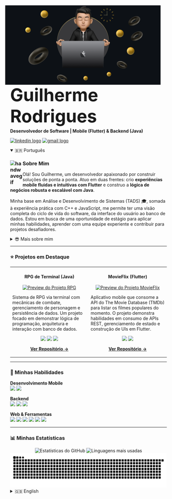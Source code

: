 <img align="right" width="500px" style="margin-top: -20px; margin-right: 20px;" src="img/banner.png">

<h3 align="left" style="font-size: 4em; margin-bottom: 0; line-height: 1.2;">Guilherme Rodrigues</h3>
<p align="left" style="margin-top: 5px;">
  <strong>Desenvolvedor de Software | Mobile (Flutter) & Backend (Java)</strong>
</p>
<p align="left" style="margin-top: 5px;">
  <a href="https://www.linkedin.com/in/gui-ccr-" target="_blank"><img src="https://raw.githubusercontent.com/maurodesouza/profile-readme-generator/master/src/assets/icons/social/linkedin/default.svg" width="45" height="33" alt="linkedin logo"/></a>
  <a href="mailto:guilhermerodrigues6484@gmail.com" target="_blank"><img src="https://raw.githubusercontent.com/maurodesouza/profile-readme-generator/master/src/assets/icons/social/gmail/default.svg" width="45" height="33" alt="gmail logo" /></a>
</p>

<div style="clear: both;"></div> 

<details open>
<summary>🇧🇷 Português</summary>
  
### <img alt="handwavegif" src="https://user-images.githubusercontent.com/39513876/112366216-8cfe7400-8cfe-11eb-8116-7d3dbae20e97.gif" width='40' align="left"/> Sobre Mim
<p align="left">
  Olá! Sou Guilherme, um desenvolvedor apaixonado por construir soluções de ponta a ponta. Atuo em duas frentes: crio <strong>experiências mobile fluidas e intuitivas com Flutter</strong> e construo a <strong>lógica de negócios robusta e escalável com Java</strong>.
  <br/><br/>
  Minha base em Análise e Desenvolvimento de Sistemas (TADS) 🎓, somada à experiência prática com C++ e JavaScript, me permite ter uma visão completa do ciclo de vida do software, da interface do usuário ao banco de dados. Estou em busca de uma oportunidade de estágio para aplicar minhas habilidades, aprender com uma equipe experiente e contribuir para projetos desafiadores.
</p>

<details>
  <summary>😎 Mais sobre mim</summary>
  <br>
  - 🎓 Graduando em Análise e Desenvolvimento de Sistemas no Instituto Federal do Norte de Minas Gerais (IFNMG), com previsão de término em 2027.
  <br>
  - 🌱 Atualmente aprofundando meus conhecimentos em arquiteturas de software para mobile e backend.
  <br>
  - 📄 Você pode conferir meu <a href="https://drive.google.com/file/d/1p9HDEpxhFtN4wEg9mEUte1UXVDjfciSm/view?usp=sharing">currículo</a> para mais detalhes.
</details>

---

### ⭐ Projetos em Destaque

<table>
<tr>
<td width="50%">
<h4 align="center">RPG de Terminal (Java)</h4>
<p align="center">
<a href="https://github.com/gui-ccr/rpg-batalha-console-java" target="_blank">
<img src="imagem-rpg.png" width="300" alt="Preview do Projeto RPG">
</a>
</p>
<p>Sistema de RPG via terminal com mecânicas de combate, gerenciamento de personagem e persistência de dados. Um projeto focado em demonstrar lógica de programação, arquitetura e interação com banco de dados.</p>
<p align="center">
<img src="https://img.shields.io/badge/Java-ED8B00?style=for-the-badge&logo=openjdk&logoColor=white">
<img src="https://img.shields.io/badge/SQL-025E8C?style=for-the-badge&logo=postgresql&logoColor=white">
<img src="https://img.shields.io/badge/Maven-C71A36?style=for-the-badge&logo=apachemaven&logoColor=white">
</p>
<p align="center">
<a href="https://github.com/gui-ccr/rpg-batalha-console-java" target="_blank"><strong>Ver Repositório →</strong></a>
</p>
</td>
<td width="50%">
<h4 align="center">MovieFlix (Flutter)</h4>
<p align="center">
<a href="https://github.com/gui-ccr/MovieFlix_App" target="_blank">
<img src="imagem-movieflix.png" width="300" alt="Preview do Projeto MovieFlix">
</a>
</p>
<p>Aplicativo mobile que consome a API do The Movie Database (TMDb) para listar os filmes populares do momento. O projeto demonstra habilidades em consumo de APIs REST, gerenciamento de estado e construção de UIs em Flutter.</p>
<p align="center">
<img src="https://img.shields.io/badge/Flutter-02569B?style=for-the-badge&logo=flutter&logoColor=white">
<img src="https://img.shields.io/badge/Dart-0175C2?style=for-the-badge&logo=dart&logoColor=white">
</p>
<p align="center">
<a href="https://github.com/gui-ccr/MovieFlix_App" target="_blank"><strong>Ver Repositório →</strong></a>
</p>
</td>
</tr>
</table>

---

### 🚀 Minhas Habilidades

<p align="left">
  <strong> Desenvolvimento Mobile </strong><br>
  <img src="https://img.shields.io/badge/Flutter-02569B?style=plastic&logo=flutter&logoColor=white">
  <img src="https://img.shields.io/badge/Dart-0175C2?style=plastic&logo=dart&logoColor=white">
</p>
<p align="left">
  <strong>Backend</strong><br>
  <img src="https://img.shields.io/badge/Java-ED8B00?style=plastic&logo=openjdk&logoColor=white">
  <img src="https://img.shields.io/badge/C%2B%2B-00599C?style=plastic&logo=cplusplus&logoColor=white">
  <img src="https://img.shields.io/badge/SQL-025E8C?style=plastic&logo=postgresql&logoColor=white">
</p>
<p align="left">
  <strong>Web & Ferramentas</strong><br>
  <img src="https://img.shields.io/badge/JavaScript-F7DF1E?style=plastic&logo=javascript&logoColor=black">
  <img src="https://img.shields.io/badge/HTML5-E34F26?style=plastic&logo=html5&logoColor=white">
  <img src="https://img.shields.io/badge/CSS3-1572B6?style=plastic&logo=css3&logoColor=white">
  <img src="https://img.shields.io/badge/Git-F05032?style=plastic&logo=git&logoColor=white">
  <img src="https://img.shields.io/badge/GitHub-181717?style=plastic&logo=github&logoColor=white">
  <img src="https://img.shields.io/badge/Maven-C71A36?style=plastic&logo=apachemaven&logoColor=white">
</p>

---

### 📊 Minhas Estatísticas
<div align="center">
  <img src="https://github-readme-stats.vercel.app/api?username=gui-ccr&show_icons=true&include_all_commits=true&count_private=true&theme=gruvbox&locale=pt-br&hide_border=true&cache_seconds=3600" height="150" alt="Estatísticas do GitHub" />
  <img src="https://github-readme-stats.vercel.app/api/top-langs?username=gui-ccr&locale=pt-br&layout=compact&card_width=320&langs_count=5&theme=gruvbox&hide_border=true&cache_seconds=3600" height="150" alt="Linguagens mais usadas" />
</div>
<div align="center">
  <img src="https://raw.githubusercontent.com/gui-ccr/gui-ccr/output/github-contribution-grid-snake-golden.svg" alt="Snake animation" />
</div>

</details>

<details>
<summary>🇬🇧 English</summary>
  
### <img alt="handwavegif" src="https://user-images.githubusercontent.com/39513876/112366216-8cfe7400-8cfe-11eb-8116-7d3dbae20e97.gif" width='40' align="left"/> About Me
<p align="left">
  Hi! I'm Guilherme, a developer passionate about building end-to-end solutions. I work on two fronts: creating <strong>fluid and intuitive mobile experiences with Flutter</strong> and building <strong>robust and scalable business logic with Java</strong>.
  <br/><br/>
  My background in Systems Analysis and Development (TADS) 🎓, combined with practical experience in C++ and JavaScript, gives me a comprehensive view of the software lifecycle, from the user interface to the database. I am seeking an internship opportunity to apply my skills, learn from an experienced team, and contribute to challenging projects.
</p>

<details>
  <summary>😎 More about me</summary>
  <br>
  - 🎓 Undergraduate in Systems Analysis and Development at the Federal Institute of North Minas Gerais (IFNMG), expected to graduate in 2027.
  <br>
  - 🌱 Currently deepening my knowledge of mobile and backend software architectures.
  <br>
  - 📄 You can check my <a href="https://drive.google.com/file/d/1p9HDEpxhFtN4wEg9mEUte1UXVDjfciSm/view?usp=sharing">resume</a> for more details.
</details>

---

### ⭐ Featured Projects
*Update the links with your repositories!*

<table>
<tr>
<td width="50%">
<h4 align="center">Terminal RPG (Java)</h4>
<p align="center">
<a href="LINK_TO_YOUR_RPG_PROJECT" target="_blank">
<img src="https://i.imgur.com/uG0Ca3C.png" width="300" alt="RPG Project Preview">
</a>
</p>
<p>A terminal-based RPG system with combat mechanics, character management, and data persistence. This project focuses on demonstrating programming logic, architecture, and database interaction.</p>
<p align="center">
<img src="https://img.shields.io/badge/Java-ED8B00?style=for-the-badge&logo=openjdk&logoColor=white">
<img src="https://img.shields.io/badge/SQL-025E8C?style=for-the-badge&logo=postgresql&logoColor=white">
<img src="https://img.shields.io/badge/Maven-C71A36?style=for-the-badge&logo=apachemaven&logoColor=white">
</p>
<p align="center">
<a href="LINK_TO_YOUR_RPG_PROJECT" target="_blank"><strong>View Repository →</strong></a>
</p>
</td>
<td width="50%">
<h4 align="center">MovieFlix (Flutter)</h4>
<p align="center">
<a href="LINK_TO_YOUR_MOVIEFLIX_PROJECT" target="_blank">
<img src="https://i.imgur.com/gKj3Y4k.png" width="300" alt="MovieFlix Project Preview">
</a>
</p>
<p>A mobile app that consumes The Movie Database (TMDb) API to list currently popular movies. This project demonstrates skills in consuming REST APIs, state management, and building UIs in Flutter.</p>
<p align="center">
<img src="https://img.shields.io/badge/Flutter-02569B?style=for-the-badge&logo=flutter&logoColor=white">
<img src="https://img.shields.io/badge/Dart-0175C2?style=for-the-badge&logo=dart&logoColor=white">
</p>
<p align="center">
<a href="LINK_TO_YOUR_MOVIEFLIX_PROJECT" target="_blank"><strong>View Repository →</strong></a>
</p>
</td>
</tr>
</table>

---
### 🚀 My Skills

<p align="left">
  <strong>Mobile Development</strong><br>
  <img src="https://img.shields.io/badge/Flutter-02569B?style=plastic&logo=flutter&logoColor=white">
  <img src="https://img.shields.io/badge/Dart-0175C2?style=plastic&logo=dart&logoColor=white">
</p>
<p align="left">
  <strong>Backend & General Purpose</strong><br>
  <img src="https://img.shields.io/badge/Java-ED8B00?style=plastic&logo=openjdk&logoColor=white">
  <img src="https://img.shields.io/badge/C%2B%2B-00599C?style=plastic&logo=cplusplus&logoColor=white">
  <img src="https://img.shields.io/badge/SQL-025E8C?style=plastic&logo=postgresql&logoColor=white">
</p>
<p align="left">
  <strong>Web & Tools</strong><br>
  <img src="https://img.shields.io/badge/JavaScript-F7DF1E?style=plastic&logo=javascript&logoColor=black">
  <img src="https://img.shields.io/badge/HTML5-E34F26?style=plastic&logo=html5&logoColor=white">
  <img src="https://img.shields.io/badge/CSS3-1572B6?style=plastic&logo=css3&logoColor=white">
  <img src="https://img.shields.io/badge/Git-F05032?style=plastic&logo=git&logoColor=white">
  <img src="https://img.shields.io/badge/GitHub-181717?style=plastic&logo=github&logoColor=white">
  <img src="https://img.shields.io/badge/Maven-C71A36?style=plastic&logo=apachemaven&logoColor=white">
</p>

---

### 📊 My Stats
<div align="center">
  <img src="https://github-readme-stats.vercel.app/api?username=gui-ccr&show_icons=true&include_all_commits=true&count_private=true&theme=gruvbox&locale=en&hide_border=true&cache_seconds=3600" height="150" alt="GitHub Stats" />
  <img src="https://github-readme-stats.vercel.app/api/top-langs?username=gui-ccr&locale=en&layout=compact&card_width=320&langs_count=5&theme=gruvbox&hide_border=true&cache_seconds=3600" height="150" alt="Top Languages" />
</div>
<div align="center">
  <img src="https://raw.githubusercontent.com/gui-ccr/gui-ccr/output/github-contribution-grid-snake-golden.svg" alt="Snake animation" />
</div>

</details>
